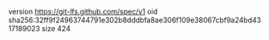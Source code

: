 version https://git-lfs.github.com/spec/v1
oid sha256:32ff9f24963744791e302b8dddbfa8ae306f109e38067cbf9a24bd4317189023
size 424
